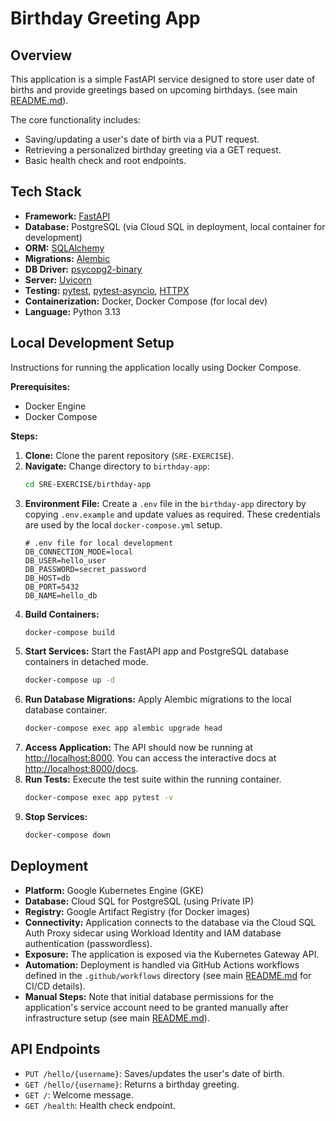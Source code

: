 # Birthday Greeting App

## Overview

This application is a simple FastAPI service designed to store user date of births and provide greetings based on upcoming birthdays. (see main [README.md](../../README.md)).

The core functionality includes:
* Saving/updating a user's date of birth via a PUT request.
* Retrieving a personalized birthday greeting via a GET request.
* Basic health check and root endpoints.

## Tech Stack

* **Framework:** [FastAPI](https://fastapi.tiangolo.com/)
* **Database:** PostgreSQL (via Cloud SQL in deployment, local container for development)
* **ORM:** [SQLAlchemy](https://www.sqlalchemy.org/)
* **Migrations:** [Alembic](https://alembic.sqlalchemy.org/en/latest/)
* **DB Driver:** [psycopg2-binary](https://pypi.org/project/psycopg2-binary/)
* **Server:** [Uvicorn](https://www.uvicorn.org/)
* **Testing:** [pytest](https://docs.pytest.org/), [pytest-asyncio](https://pytest-asyncio.readthedocs.io/), [HTTPX](https://www.python-httpx.org/)
* **Containerization:** Docker, Docker Compose (for local dev)
* **Language:** Python 3.13

## Local Development Setup

Instructions for running the application locally using Docker Compose.

**Prerequisites:**

* Docker Engine
* Docker Compose

**Steps:**

1.  **Clone:** Clone the parent repository (`SRE-EXERCISE`).
2.  **Navigate:** Change directory to `birthday-app`:
    ```bash
    cd SRE-EXERCISE/birthday-app
    ```
3.  **Environment File:** Create a `.env` file in the `birthday-app` directory by copying `.env.example` and update values as required. These credentials are used by the local `docker-compose.yml` setup.
    ```dotenv
    # .env file for local development
    DB_CONNECTION_MODE=local
    DB_USER=hello_user
    DB_PASSWORD=secret_password
    DB_HOST=db
    DB_PORT=5432
    DB_NAME=hello_db
    ```
4.  **Build Containers:**
    ```bash
    docker-compose build
    ```
5.  **Start Services:** Start the FastAPI app and PostgreSQL database containers in detached mode.
    ```bash
    docker-compose up -d
    ```
6.  **Run Database Migrations:** Apply Alembic migrations to the local database container.
    ```bash
    docker-compose exec app alembic upgrade head
    ```
7.  **Access Application:** The API should now be running at [http://localhost:8000](http://localhost:8000). You can access the interactive docs at [http://localhost:8000/docs](http://localhost:8000/docs).
8.  **Run Tests:** Execute the test suite within the running container.
    ```bash
    docker-compose exec app pytest -v
    ```
9.  **Stop Services:**
    ```bash
    docker-compose down
    ```

## Deployment

* **Platform:** Google Kubernetes Engine (GKE)
* **Database:** Cloud SQL for PostgreSQL (using Private IP)
* **Registry:** Google Artifact Registry (for Docker images)
* **Connectivity:** Application connects to the database via the Cloud SQL Auth Proxy sidecar using Workload Identity and IAM database authentication (passwordless).
* **Exposure:** The application is exposed via the Kubernetes Gateway API.
* **Automation:** Deployment is handled via GitHub Actions workflows defined in the `.github/workflows` directory (see main [README.md](../../README.md) for CI/CD details).
* **Manual Steps:** Note that initial database permissions for the application's service account need to be granted manually after infrastructure setup (see main [README.md](../../README.md)).

## API Endpoints

* `PUT /hello/{username}`: Saves/updates the user's date of birth.
* `GET /hello/{username}`: Returns a birthday greeting.
* `GET /`: Welcome message.
* `GET /health`: Health check endpoint.
